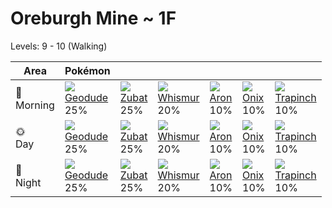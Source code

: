 # Oreburgh Mine ~ 1F
Levels: 9 - 10 (Walking)

Area         | Pokémon                         | &nbsp;                          | &nbsp;                          | &nbsp;                          | &nbsp;                          | &nbsp;                          
---          | ---                             | ---                             | ---                             | ---                             | ---                             | ---                             
🌅<br>Morning | ![][074]<br> [Geodude]<br> 25% | ![][041]<br> [Zubat]<br> 25%   | ![][293]<br> [Whismur]<br> 20% | ![][304]<br> [Aron]<br> 10%    | ![][095]<br> [Onix]<br> 10%    | ![][328]<br> [Trapinch]<br> 10%
🌞<br>Day     | ![][074]<br> [Geodude]<br> 25% | ![][041]<br> [Zubat]<br> 25%   | ![][293]<br> [Whismur]<br> 20% | ![][304]<br> [Aron]<br> 10%    | ![][095]<br> [Onix]<br> 10%    | ![][328]<br> [Trapinch]<br> 10%
🌙<br>Night   | ![][074]<br> [Geodude]<br> 25% | ![][041]<br> [Zubat]<br> 25%   | ![][293]<br> [Whismur]<br> 20% | ![][304]<br> [Aron]<br> 10%    | ![][095]<br> [Onix]<br> 10%    | ![][328]<br> [Trapinch]<br> 10%


[Zubat]: /pokemon_changes/041/
[Geodude]: /pokemon_changes/074/
[Onix]: /pokemon_changes/095/
[Whismur]: /pokemon_changes/293/
[Aron]: /pokemon_changes/304/
[Trapinch]: /pokemon_changes/328/
[041]: /img/pokemon/041.png
[074]: /img/pokemon/074.png
[095]: /img/pokemon/095.png
[293]: /img/pokemon/293.png
[304]: /img/pokemon/304.png
[328]: /img/pokemon/328.png
